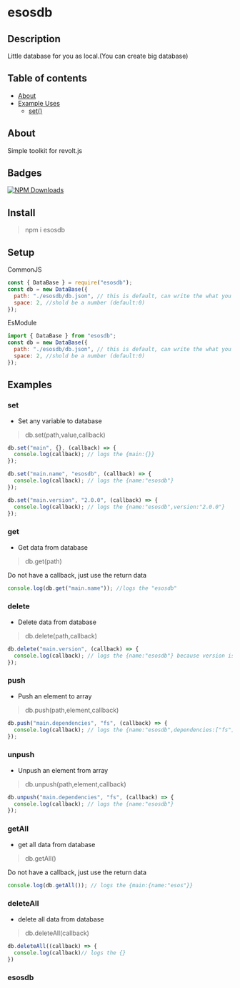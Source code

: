 # esosdb

## Description

Little database for you as local.(You can create big database)

## Table of contents

- [About](#about)
- [Example Uses](#examples)
  - [set()](#set)

## About

Simple toolkit for revolt.js

## Badges

[![NPM Downloads](https://img.shields.io/npm/dt/esosdb.svg?style=flat-square)](https://www.npmjs.com/package/esosdb)

## Install

> npm i esosdb

## Setup

CommonJS

```js
const { DataBase } = require("esosdb");
const db = new DataBase({
  path: "./esosdb/db.json", // this is default, can write the what you want
  space: 2, //shold be a number (default:0)
});
```

EsModule

```js
import { DataBase } from "esosdb";
const db = new DataBase({
  path: "./esosdb/db.json", // this is default, can write the what you want
  space: 2, //shold be a number (default:0)
});
```

## Examples

### set

- Set any variable to database

> db.set(path,value,callback)

```js
db.set("main", {}, (callback) => {
  console.log(callback); // logs the {main:{}}
});

db.set("main.name", "esosdb", (callback) => {
  console.log(callback); // logs the {name:"esosdb"}
});

db.set("main.version", "2.0.0", (callback) => {
  console.log(callback); // logs the {name:"esosdb",version:"2.0.0"}
});
```

### get

- Get data from database

> db.get(path)

Do not have a callback, just use the return data

```js
console.log(db.get("main.name")); //logs the "esosdb"
```

### delete

- Delete data from database

> db.delete(path,callback)

```js
db.delete("main.version", (callback) => {
  console.log(callback); // logs the {name:"esosdb"} because version is deleted
});
```

### push

- Push an element to array

> db.push(path,element,callback)

```js
db.push("main.dependencies", "fs", (callback) => {
  console.log(callback); // logs the {name:"esosdb",dependencies:["fs"]}
});
```

### unpush

- Unpush an element from array

> db.unpush(path,element,callback)

```js
db.unpush("main.dependencies", "fs", (callback) => {
  console.log(callback); // logs the {name:"esosdb"}
});
```

### getAll

- get all data from database

> db.getAll()

Do not have a callback, just use the return data

```js
console.log(db.getAll()); // logs the {main:{name:"esos"}}
```

### deleteAll

- delete all data from database

> db.deleteAll(callback)

```js
db.deleteAll((callback) => {
  console.log(callback)// logs the {}
})
```
### esosdb
